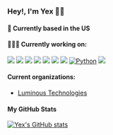 ### Hey!, I'm Yex 👨‍💻

#### 📍 Currently based in the US

#### 👨🏻‍💻 Currently working on:

<a src="https://www.javascript.com/"><img src="https://img.icons8.com/color/48/000000/javascript.png"/></a>
<a src="https://visualstudio.microsoft.com/"><img src="https://img.icons8.com/color/48/000000/visual-studio.png"/></a>
<a src="https://github.com/"><img src="https://img.icons8.com/color/48/000000/github--v1.png"/></a>
<a src="https://www.w3schools.com/css/"><img src="https://img.icons8.com/color/48/000000/css3.png"/></a>
<a src="https://www.w3schools.com/html/"><img src="https://img.icons8.com/color/48/000000/html-5.png"/></a>
<img src="https://img.icons8.com/color/48/000000/java.png"/>
<a src="https://kotlinlang.org/"><img src="https://img.icons8.com/color/48/000000/kotlin.png"/></a>
[![Python](https://img.icons8.com/color/48/000000/python.png)](https://python.org/)
<a src="https://python.org/"><img src="https://img.icons8.com/color/48/000000/python.png"/></a>

#### Current organizations:

- [Luminous Technologies](https://github.com/Luminous-Technologies)

#### My GitHub Stats

[![Yex's GitHub stats](https://github-readme-stats.vercel.app/api?username=yexex&show_icons=true&theme=gruvbox)](https://github.com/anuraghazra/github-readme-stats)
